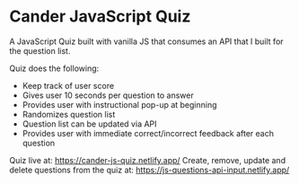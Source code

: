 # Cander JavaScript Quiz

A JavaScript Quiz built with vanilla JS that consumes an API that I built for the question list.

Quiz does the following:
<ul>
<li>Keep track of user score</li>
<li>Gives user 10 seconds per question to answer</li>
<li>Provides user with instructional pop-up at beginning</li>
<li>Randomizes question list</li>
<li>Question list can be updated via API</li>
<li>Provides user with immediate correct/incorrect feedback after each question</li>
</ul>

Quiz live at: https://cander-js-quiz.netlify.app/
Create, remove, update and delete questions from the quiz at: https://js-questions-api-input.netlify.app/
